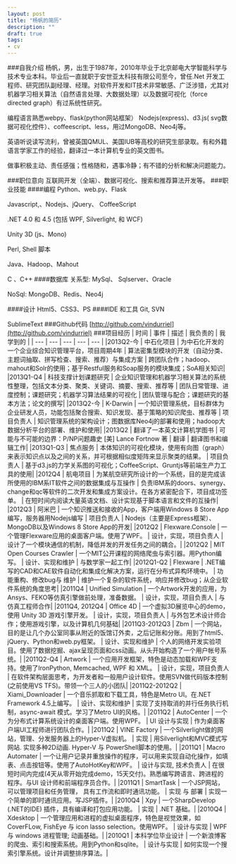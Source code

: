 ```yaml
---
layout: post
title: "杨帆的简历"
description: ""
draft: true
tags: 
- cv
---
```

###自我介绍
杨帆，男，出生于1987年，2010年毕业于北京邮电大学智能科学与技术专业本科。毕业后一直就职于安世亚太科技有限公司至今，曾任.Net 开发工程师、研究团队副经理、经理。对软件开发和IT技术非常敏感、广泛涉猎，尤其对机器学习相关算法（自然语言处理、大数据处理）以及数据可视化（force directed graph）有过系统性研究。

编程语言熟悉webpy、flask(python网站框架） Nodejs(express)、d3.js( svg数据可视化控件）、coffeescript、less，用过MongoDB、Neo4j等。

英语听说读写流利，曾被英国QMUL、美国IUB等高校的研究生部录取。有和外籍语言学家工作的经验，翻译过一本计算机专业的英文图书。

做事积极主动、责任感强；性格随和，遇事冷静；有不错的分析和解决问题能力。

###职位意向
互联网开发（全端）、数据可视化、搜索和推荐算法开发等。
###职业技能
####编程
Python、web.py、Flask

Javascript,、Nodejs、jQuery、 CoffeeScript

.NET 4.0 和 4.5  (包括 WPF, Silverlight, 和 WCF) 

Unity 3D (js、Mono)

Perl, Shell 脚本

Java、Hadoop、Mahout

C 、C++
####数据库
关系型: MySql、 Sqlserver、Oracle

NoSql: MongoDB、Redis、Neo4j

####设计
Html5、CSS3、PS
####IDE 和工具
Git, SVN

SublimeText
###Github代码
[http://github.com/vindurriel](http://github.com/vindurriel)
###项目经历
| 时间 | 事件 | 描述 | 我负责的 | 我学到的 |
| --- | --- | --- | --- | --- |
|﻿2013Q2-今 | 中石化项目 | 为中石化开发的一个企业综合知识管理平台，项目周期4年 | 算法密集型模块的开发（自动分类、主题词抽取、拼写检查、搜索、推荐）与集成方案 | 跨团队合作；hadoop、mahout和Solr的使用；基于Restful服务和Soap服务的模块集成；SoA相关知识|
|2013Q1-Q4 | 科技支撑计划课题研究 | 企业知识管理和机器学习相关算法的系统性整理，包括文本分类、聚类、关键词、摘要、搜索、推荐等 | 团队日常管理、进度控制；课题研究；机器学习算法结果的可视化 | 团队管理与配合；课题研究的基本方法；论文的撰写|
|2013Q2-今 | K-Darwin | 一个知识管理系统，目标群体为企业研发人员，功能包括聚合搜索、知识发现、基于策略的知识爬虫、推荐等 | 项目负责人 | 知识管理系统的架构设计；图数据库Neo4j的部署和使用；hadoop大数据分析平台的部署、维护和使用|
|2013Q2 | 翻译了一本英文计算机学图书 | 可能与不可能的边界：P/NP问题趣史 [美] Lance Fortnow 著 | 翻译 | 翻译图书和编辑工作|
|2013Q1-Q3 | 焦点服务 | 本体知识的可视化模块，使用有向图（graph）来表示知识点以及之间的关系，并可根据相似度矩阵来显示聚类的结果。 | 项目负责人 | 基于d3.js的力学关系图的可视化；CoffeeScript、Gruntjs等前端生产力工具的使用|
|2012Q4 | 航电项目 | 为某航空研究所设计的一个系统，目的是完成该所使用的IBM系IT软件之间的数据集成与互操作 | 负责IBM系的doors、synergy、change和qc等软件的二次开发和集成方案设计。在各方紧密配合下，项目成功签单。 | 在短时间内阅读大量英语文档、设计实现基于脚本语言和文件的互操作|
|2012Q3 | 阿米巴 | 一个知识推送和接收的App，客户端用Windows 8 Store App编写，服务器用Nodejs编写 | 项目负责人 | Nodejs（主要是Express框架）、MongoDB以及Windows 8 Store App的开发|
|2012Q2 | Flexware.Console | 一个管理Flexware应用的桌面客户端。使用了WPF。 | 设计，实现，项目负责人 | 设计了一个模块通信的机制，降低并发的开发任务之间的耦合。|
|2012Q2 | MIT Open Courses Crawler | 一个MIT公开课程的网络爬虫与索引器。用Python编写。 | 设计、实现和维护 | 与数学家一起工作|
|2012Q1-Q2 | Flexware | .NET编写的CAD和CAE软件自动化和集成化解决方案，运行在分布式异构环境中。 | 功能重构、修改bug与 维护 | 维护一个复杂的软件系统，响应并修改bug；从企业软件系统的角度思考|
|2011Q4 | Unified Simulation | 一个Artwork开发的应用，为Ansys、FEKO等仿真引擎做前处理，准备数据。 | 设计，实现，项目负责人 | 与仿真工程师合作|
|2011Q4, 2012Q4 | Office 4D | 一个虚拟3D展览中心的demo，使用 Unity 3D 游戏引擎开发。 | 设计，实现，项目负责人 | 与外包艺术设计师合作；使用游戏引擎，以及计算机几何基础|
|2011Q3-2012Q3 | Zbm | 一个网站，目的是让几个办公室同事从附近的饭馆订外卖，之后记账和分账。用到了html5、jQuery、Python和web.py框架。 | 设计、实现和维护 | 个人的网络开发实验项目。使用了数据挖掘、ajax呈现页面和css动画。从头开始构造了一个用户帐号系统。|
|2011Q2-Q4 | Artwork | 一个应用开发框架，特色是动态加载和WPF支持。使用了IronPython, Memcached, WPF 和 XML。 | 设计，实现，项目负责人 | 在软件架构层面思考，为开发者和一般用户设计软件。使用SVN做代码版本控制(之前使用VS TFS)。带领一个三人的小团队|
|2011Q2-2012Q2 | Xiami_Downloader | 一个音乐抓取和下载工具，特色是Metro UI。在.NET Framework 4.5上编写。 | 设计、实现和维护 | 实现了支持取消的并行任务执行机制，async-await 模式。学习了Metro UI的风格。|
|2011Q2 | AutoCenter | 一个为分布式计算系统设计的桌面客户端。使用WPF。 | UI 设计与实现 | 作为桌面客户端UI工程师进行团队合作。|
|2011Q2 | VINE Factory | 一个Silverlight做的网站，管理、分发服务器上的Hyper-V虚拟机。 | 实现  | 用Silverlight和MVC模式写网站. 实现多种2D动画. Hyper-V 与 PowerShell脚本的使用。|
|2011Q1 | Macro Automater | 一个让用户记录并重放操作的程序，可以用来实现自动化操作，如填表、点击按钮等。使用了AutoHotKey和WPF。 | 设计与实现, 技术负责人 | 在很短时间内完成(4天从零开始完成demo，15天交付)。熟悉编写跨语言、跨进程的程序。与UI 设计师和前端程序员合作。|
|2011Q1 | SmartTask | 一个JSP网站，可以管理项目和任务管理， 具有工作流和即时通讯功能。 | 实现 与 部署 | 实现一个简单的即时通讯应用。写JSP插件。|
|2010Q4 | Xpy | 一个SharpDevelop (.NET的IDE) 插件，具有编译和打包应用功能。 | 实现 | .NET 基础。|
|2010Q4 | Xdesktop | 一个管理应用和进程的虚拟桌面程序，特色是视觉效果，如CoverFLow, FishEye 与 icon lasso selection。使用WPF。 | 设计与实现 | WPF 与 windows 进程管理; 动画基础。|
|2010Q1 | 本科学位毕业设计 | 一个新浪博客的爬虫、索引和搜索系统。用到Python和sqlite。 | 设计与实现 | 如何实现一个搜索引擎系统。设计并调整排序算法。|